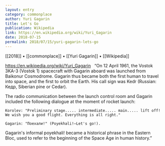 ```yaml
---
layout: entry
category: commonplace
author: Yuri Gagarin
title: Let's Go
publication: Wikipedia
link: https://en.wikipedia.org/wiki/Yuri_Gagarin
date: 2018-07-15
permalink: 2018/07/15/yuri-gagarin-lets-go
---
```


[[2018]] • [[commonplace]] • [[Yuri Gagarin]] • [[Wikipedia]]

https://en.wikipedia.org/wiki/Yuri_Gagarin
 
“On 12 April 1961, the Vostok 3KA-3 (Vostok 1) spacecraft with Gagarin aboard was launched from Baikonur Cosmodrome. Gagarin thus became both the first human to travel into space, and the first to orbit the Earth. His call sign was Kedr (Russian: Кедр, Siberian pine or Cedar).
	
The radio communication between the launch control room and Gagarin included the following dialogue at the moment of rocket launch:

    Korolev: "Preliminary stage..... intermediate..... main..... lift off! We wish you a good flight. Everything is all right."

    Gagarin: "Поехали!" (Poyekhali!—Let's go!).

Gagarin's informal poyekhali! became a historical phrase in the Eastern Bloc, used to refer to the beginning of the Space Age in human history.”